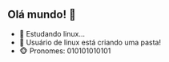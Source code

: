 ## Olá mundo! 👋
- 🐧 Estudando linux...
- 🤫 Usuário de linux está criando uma pasta!
- 🐵 Pronomes: 010101010101
